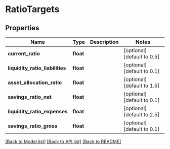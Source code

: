 # RatioTargets

## Properties
Name | Type | Description | Notes
------------ | ------------- | ------------- | -------------
**current_ratio** | **float** |  | [optional] [default to 0.5]
**liquidity_ratio_liabilities** | **float** |  | [optional] [default to 0.1]
**asset_allocation_ratio** | **float** |  | [optional] [default to 1.5]
**savings_ratio_net** | **float** |  | [optional] [default to 0.1]
**liquidity_ratio_expenses** | **float** |  | [optional] [default to 2.5]
**savings_ratio_gross** | **float** |  | [optional] [default to 0.1]

[[Back to Model list]](../README.md#documentation-for-models) [[Back to API list]](../README.md#documentation-for-api-endpoints) [[Back to README]](../README.md)


